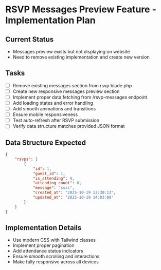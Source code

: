 # RSVP Messages Preview Feature - Implementation Plan

## Current Status

- Messages preview exists but not displaying on website
- Need to remove existing implementation and create new version

## Tasks

- [ ] Remove existing messages section from rsvp.blade.php
- [ ] Create new responsive messages preview section
- [ ] Implement proper data fetching from /rsvp-messages endpoint
- [ ] Add loading states and error handling
- [ ] Add smooth animations and transitions
- [ ] Ensure mobile responsiveness
- [ ] Test auto-refresh after RSVP submission
- [ ] Verify data structure matches provided JSON format

## Data Structure Expected

```json
{
    "rsvps": [
        {
            "id": 1,
            "guest_id": 1,
            "is_attending": 0,
            "attending_count": 0,
            "message": "ssss",
            "created_at": "2025-10-19 13:30:13",
            "updated_at": "2025-10-19 14:03:08"
        }
    ]
}
```

## Implementation Details

- Use modern CSS with Tailwind classes
- Implement proper pagination
- Add attendance status indicators
- Ensure smooth scrolling and interactions
- Make fully responsive across all devices
